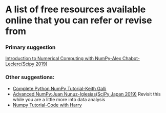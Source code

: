 # A list of free resources available online that you can refer or revise from

### Primary suggestion
[Introduction to Numerical Computing with NumPy-Alex Chabot-Leclerc(Scipy 2019)](https://www.youtube.com/watch?v=ZB7BZMhfPgk&list=PLYx7XA2nY5GcDQblpQ_M1V3PQPoLWiDAC)

### Other suggestions:

- [Complete Python NumPy Tutorial-Keith  Galli](https://www.youtube.com/watch?v=GB9ByFAIAH4)
- [Advanced NumPy:Juan Nunuz-Iglesias(SciPy Japan 2019)](https://www.youtube.com/watch?v=cYugp9IN1-Q)
Revisit this while you are a little more into data analysis
- [Numpy Tutorial-Code with Harry](https://www.youtube.com/watch?v=Rbh1rieb3zc)
